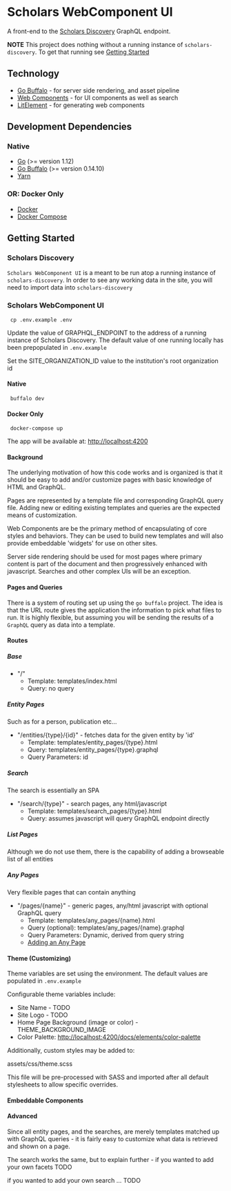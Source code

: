 # Scholars WebComponent UI

A front-end to the [Scholars Discovery](https://github.com/vivo-community/scholars-discovery) GraphQL endpoint.  

**NOTE** This project does nothing without a running instance of `scholars-discovery`.  To get that running see [Getting Started](#getting-started)

## Technology
* [Go Buffalo](http://gobuffalo.io) - for server side rendering, and asset pipeline
* [Web Components](https://www.webcomponents.org/specs/) - for UI components as well as search 
* [LitElement](https://lit-element.polymer-project.org/) - for generating web components

## Development Dependencies

### Native
* [Go](https://golang.org/) (>= version 1.12)
* [Go Buffalo](http://gobuffalo.io) (>= version 0.14.10)
* [Yarn](https://yarnpkg.com)

### OR: Docker Only
* [Docker](https://www.docker.com/)
* [Docker Compose](https://docs.docker.com/compose/)

## Getting Started

### Scholars Discovery

`Scholars WebComponent UI` is a meant to be run atop a running instance of `scholars-discovery`.  In order to see any working data in the site, you will need to import data into `scholars-discovery`

### Scholars WebComponent UI
     cp .env.example .env

Update the value of GRAPHQL_ENDPOINT to the address of a running instance of Scholars Discovery. The default
value of one running locally has been prepopulated in `.env.example`

Set the SITE_ORGANIZATION_ID value to the institution's root organization id 

#### Native
     buffalo dev

#### Docker Only
     docker-compose up

The app will be available at: [http://localhost:4200](http://localhost:4200)

#### Background
The underlying motivation of how this code works and is organized is that it should be easy to add and/or customize pages with basic knowledge of HTML and GraphQL.

Pages are represented by a template file and corresponding GraphQL query file. Adding new or editing existing templates and queries are the expected means of customization.

Web Components are be the primary method of encapsulating of core styles and behaviors. They can be used to build new templates and will also provide embeddable 'widgets' for use on other sites.

Server side rendering should be used for most pages where primary content is part of the document and then progressively enhanced with javascript. Searches and other complex UIs will be an exception.

#### Pages and Queries

There is a system of routing set up using the `go buffalo` project.  The idea is that the URL route gives the application the information to pick what files to run.  It is highly flexible, but assuming you will be sending the results of a `GraphQL` query as data into a template.

#### Routes

##### Base

* "/"
    * Template: templates/index.html
    * Query: no query

##### Entity Pages 

Such as for a person, publication etc...

* "/entities/{type}/{id}" - fetches data for the given entity by 'id'
    * Template: templates/entity_pages/{type}.html
    * Query: templates/entity_pages/{type}.graphql
    * Query Parameters: id

##### Search 

The search is essentially an SPA

* "/search/{type}" - search pages, any html/javascript
    * Template: templates/search_pages/{type}.html
    * Query: assumes javascript will query GraphQL endpoint directly

##### List Pages

Although we do not use them, there is the capability of adding a browseable list of all entities

##### Any Pages

Very flexible pages that can contain anything

* "/pages/{name}" - generic pages, any/html javascript with optional GraphQL query
    * Template: templates/any_pages/{name}.html
    * Query (optional): templates/any_pages/{name}.graphql
    * Query Parameters: Dynamic, derived from query string
    * [Adding an Any Page](http://localhost:4200/docs/elements/any-page)

#### Theme (Customizing)

Theme variables are set using the environment. The default values are populated in `.env.example`

Configurable theme variables include:

* Site Name - TODO
* Site Logo - TODO
* Home Page Background (image or color) - THEME_BACKGROUND_IMAGE
* Color Palette: [http://localhost:4200/docs/elements/color-palette](http://localhost:4200/docs/elements/color-palette)

Additionally, custom styles may be added to:

assets/css/theme.scss

This file will be pre-processed with SASS and imported after all default stylesheets to allow specific overrides.

#### Embeddable Components

#### Advanced

Since all entity pages, and the searches, are merely templates matched up with GraphQL queries - it is fairly easy to customize what data is retrieved and shown on a page.

The search works the same, but to explain further - if you wanted to add your own facets TODO

if you wanted to add your own search ... TODO
